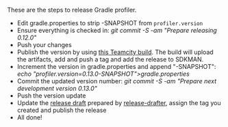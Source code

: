 These are the steps to release Gradle profiler.

* Edit gradle.properties to strip -SNAPSHOT from `profiler.version`
* Ensure everything is checked in: _git commit -S -am "Prepare releasing 0.12.0"_
* Push your changes
* Publish the version by using [this Teamcity build](https://builds.gradle.org/buildConfiguration/GradleProfiler_GradleProfilerPublishing?branch=%3Cdefault%3E).
  The build will upload the artifacts, add and push a tag and add the release to SDKMAN.
* Increment the version in gradle.properties and append "-SNAPSHOT": _echo "profiler.version=0.13.0-SNAPSHOT">gradle.properties_
* Commit the updated version number: _git commit -S -am "Prepare next development version 0.13.0"_
* Push the version update
* Update the [release draft](https://github.com/gradle/gradle-profiler/releases) prepared by [release-drafter](https://probot.github.io/apps/release-drafter/), assign the tag you created and publish the release
* All done!
